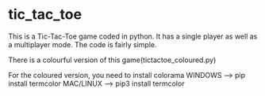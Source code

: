 # tic_tac_toe
This is a Tic-Tac-Toe game coded in python. It has a single player as well as a multiplayer mode. The code is fairly simple.

There is a colourful version of this game(tictactoe_coloured.py)

For the coloured version, you need to install colorama
  WINDOWS --> pip install termcolor 
  MAC/LINUX --> pip3 install termcolor

